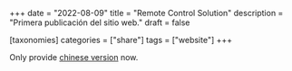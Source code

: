 +++
date = "2022-08-09"
title = "Remote Control Solution"
description = "Primera publicación del sitio web."
draft = false

[taxonomies]
    categories = ["share"]
    tags = ["website"]
+++

Only provide [chinese version](https://jackyliu16.github.io/zh/blog/2022/my-remote-control-solution/) now.
